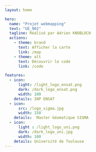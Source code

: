 ```yaml
---
layout: home

hero:
  name: "Projet webmapping"
  text: "UE_902"
  tagline: Réalisé par Adrien KNOBLOCH
  actions:
    - theme: brand
      text: Afficher la carte
      link: /map
    - theme: alt
      text: Découvrir le code
      link: /code

features:
  - icon: 
      light: /light_logo_ensat.png
      dark: /dark_logo_ensat.png
      width: 100
    details: INP ENSAT
  - icon: 
      src: /logo_sigma.jpg
      width: 150
    details:  Master Géomatique SIGMA
  - icon:
      light : /light_logo_uni.png
      dark: /dark_logo_uni.jpg
      width: 100
    details: Université de Toulouse 
---
```


